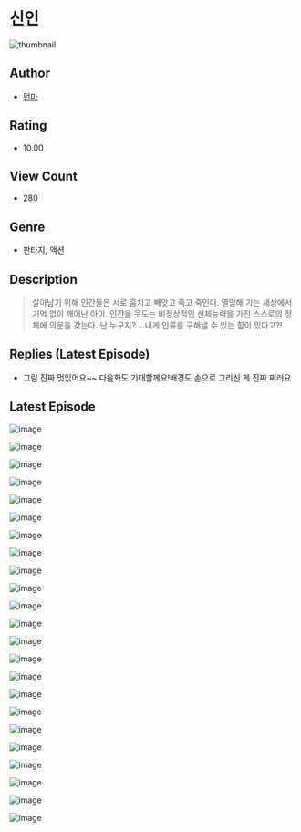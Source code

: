 # [신인](https://comic.naver.com/challenge/list?titleId=810205)
![thumbnail](https://image-comic.pstatic.net/user_contents_data/challenge_comic/2023/05/23/upload_3774634625389113955_480x623.jpeg)

## Author
- [던마](https://comic.naver.com/artistTitle?id=366825)

## Rating
- 10.00

## View Count
- 280

## Genre
- 판타지, 액션

## Description
> 살아남기 위해 인간들은 서로 훔치고 빼앗고 죽고 죽인다. 멸망해 가는 세상에서 기억 없이 깨어난 아이. 인간을 웃도는 비정상적인 신체능력을 가진 스스로의 정체에 의문을 갖는다. 난 누구지? ...내게 인류를 구해낼 수 있는 힘이 있다고?!

## Replies (Latest Episode)
- 그림 진짜 멋있어요~~ 다음화도 기대할께요!배경도 손으로 그리신 게 진짜 쩌러요

## Latest Episode
![image](https://image-comic.pstatic.net/user_contents_data/challenge_comic/2023/05/23/366825/upload_3991376953690186038.jpeg)

![image](https://image-comic.pstatic.net/user_contents_data/challenge_comic/2023/05/23/366825/upload_3918520044830995000.jpeg)

![image](https://image-comic.pstatic.net/user_contents_data/challenge_comic/2023/05/23/366825/upload_7004843674309898596.jpeg)

![image](https://image-comic.pstatic.net/user_contents_data/challenge_comic/2023/05/23/366825/upload_4049971032137873206.jpeg)

![image](https://image-comic.pstatic.net/user_contents_data/challenge_comic/2023/05/23/366825/upload_3832953850897641525.jpeg)

![image](https://image-comic.pstatic.net/user_contents_data/challenge_comic/2023/05/23/366825/upload_3474864873848320565.jpeg)

![image](https://image-comic.pstatic.net/user_contents_data/challenge_comic/2023/05/23/366825/upload_7018125782574982192.jpeg)

![image](https://image-comic.pstatic.net/user_contents_data/challenge_comic/2023/05/23/366825/upload_7090132996629739830.jpeg)

![image](https://image-comic.pstatic.net/user_contents_data/challenge_comic/2023/05/23/366825/upload_7305510604317549153.jpeg)

![image](https://image-comic.pstatic.net/user_contents_data/challenge_comic/2023/05/23/366825/upload_3919364663789315429.jpeg)

![image](https://image-comic.pstatic.net/user_contents_data/challenge_comic/2023/05/23/366825/upload_3775485862170669623.jpeg)

![image](https://image-comic.pstatic.net/user_contents_data/challenge_comic/2023/05/23/366825/upload_7305182975558378340.jpeg)

![image](https://image-comic.pstatic.net/user_contents_data/challenge_comic/2023/05/23/366825/upload_4123434898077999461.jpeg)

![image](https://image-comic.pstatic.net/user_contents_data/challenge_comic/2023/05/23/366825/upload_3991423353057862964.jpeg)

![image](https://image-comic.pstatic.net/user_contents_data/challenge_comic/2023/05/23/366825/upload_3978708390143812408.jpeg)

![image](https://image-comic.pstatic.net/user_contents_data/challenge_comic/2023/05/23/366825/upload_3617287939419289185.jpeg)

![image](https://image-comic.pstatic.net/user_contents_data/challenge_comic/2023/05/23/366825/upload_7377567111581099058.jpeg)

![image](https://image-comic.pstatic.net/user_contents_data/challenge_comic/2023/05/23/366825/upload_4050484499759577394.jpeg)

![image](https://image-comic.pstatic.net/user_contents_data/challenge_comic/2023/05/23/366825/upload_7147549300622648624.jpeg)

![image](https://image-comic.pstatic.net/user_contents_data/challenge_comic/2023/05/23/366825/upload_3760842561953096802.jpeg)

![image](https://image-comic.pstatic.net/user_contents_data/challenge_comic/2023/05/23/366825/upload_7221634583886127408.jpeg)

![image](https://image-comic.pstatic.net/user_contents_data/challenge_comic/2023/05/23/366825/upload_7293355727369023845.jpeg)

![image](https://image-comic.pstatic.net/user_contents_data/challenge_comic/2023/05/23/366825/upload_3631417733299908663.jpeg)
